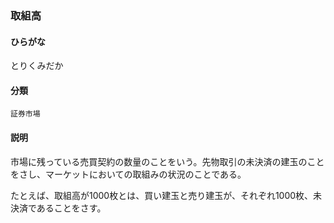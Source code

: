 <div style="display:none;">

## [あ行](securities-terms?id=あ行)
## [か行](securities-terms?id=か行)
## [さ行](securities-terms?id=さ行)
## [た行](securities-terms?id=た行)

</div>

### 取組高

#### ひらがな

とりくみだか

#### 分類

`証券市場`

#### 説明

市場に残っている売買契約の数量のことをいう。先物取引の未決済の建玉のことをさし、マーケットにおいての取組みの状況のことである。
たとえば、取組高が1000枚とは、買い建玉と売り建玉が、それぞれ1000枚、未決済であることをさす。

<div style="display:none;">

## [な行](securities-terms?id=な行)
## [は行](securities-terms?id=は行)
## [ま行](securities-terms?id=ま行)
## [や行](securities-terms?id=や行)
## [ら行](securities-terms?id=ら行)
## [わ行](securities-terms?id=わ行)
## [英数字・記号](securities-terms?id=英数字・記号)

</div>

